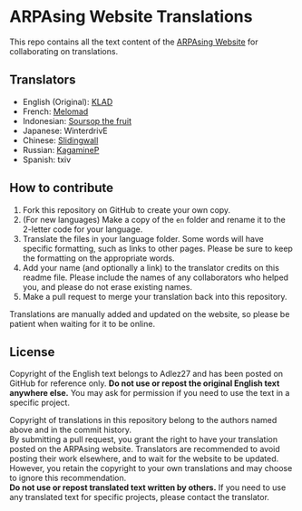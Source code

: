 # ARPAsing Website Translations

This repo contains all the text content of the [ARPAsing Website](https://arpasing.neocities.org/) for collaborating on translations.

## Translators

- English (Original): [KLAD](https://klad.tubs.wtf)
- French: [Melomad](https://simelomad.wixsite.com/melomad)
- Indonesian: [Soursop the fruit](https://twitter.com/sour_Ed)
- Japanese: WinterdrivE
- Chinese: [Slidingwall](http://github.com/Slidingwall)
- Russian: [KagamineP](https://kagaminep.ru/)
- Spanish: txiv

## How to contribute

1. Fork this repository on GitHub to create your own copy.
2. (For new languages) Make a copy of the `en` folder and rename it to the 2-letter code for your language.
3. Translate the files in your language folder. Some words will have specific formatting, such as links to other pages. Please be sure to keep the formatting on the appropriate words.
4. Add your name (and optionally a link) to the translator credits on this readme file. Please include the names of any collaborators who helped you, and please do not erase existing names.
5. Make a pull request to merge your translation back into this repository.

Translations are manually added and updated on the website, so please be patient when waiting for it to be online.

## License
Copyright of the English text belongs to Adlez27 and has been posted on GitHub for reference only. **Do not use or repost the original English text anywhere else.** You may ask for permission if you need to use the text in a specific project.

Copyright of translations in this repository belong to the authors named above and in the commit history.  
By submitting a pull request, you grant the right to have your translation posted on the ARPAsing website. Translators are recommended to avoid posting their work elsewhere, and to wait for the website to be updated. However, you retain the copyright to your own translations and may choose to ignore this recommendation.  
**Do not use or repost translated text written by others.** If you need to use any translated text for specific projects, please contact the translator.
